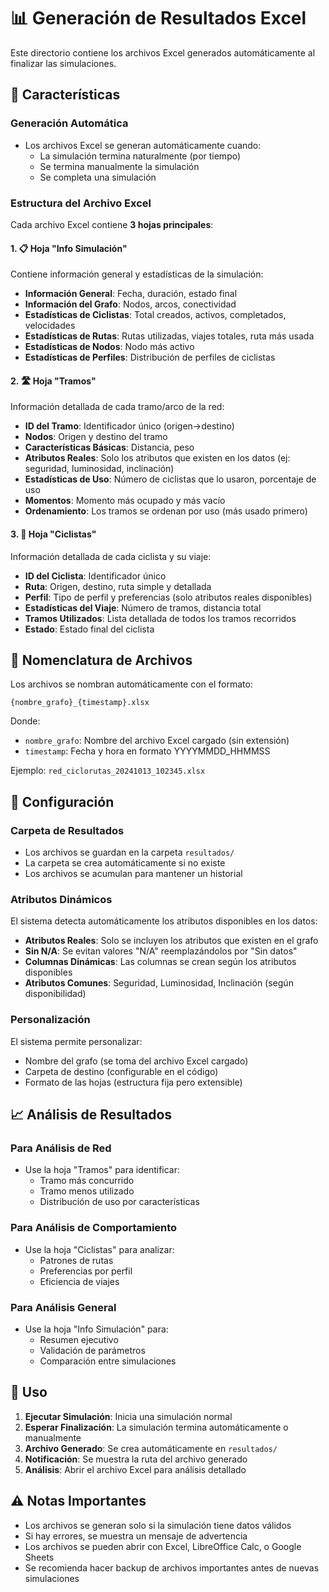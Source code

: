 # 📊 Generación de Resultados Excel

Este directorio contiene los archivos Excel generados automáticamente al finalizar las simulaciones.

## 🎯 Características

### Generación Automática
- Los archivos Excel se generan automáticamente cuando:
  - La simulación termina naturalmente (por tiempo)
  - Se termina manualmente la simulación
  - Se completa una simulación

### Estructura del Archivo Excel

Cada archivo Excel contiene **3 hojas principales**:

#### 1. 📋 Hoja "Info Simulación"
Contiene información general y estadísticas de la simulación:
- **Información General**: Fecha, duración, estado final
- **Información del Grafo**: Nodos, arcos, conectividad
- **Estadísticas de Ciclistas**: Total creados, activos, completados, velocidades
- **Estadísticas de Rutas**: Rutas utilizadas, viajes totales, ruta más usada
- **Estadísticas de Nodos**: Nodo más activo
- **Estadísticas de Perfiles**: Distribución de perfiles de ciclistas

#### 2. 🛣️ Hoja "Tramos"
Información detallada de cada tramo/arco de la red:
- **ID del Tramo**: Identificador único (origen->destino)
- **Nodos**: Origen y destino del tramo
- **Características Básicas**: Distancia, peso
- **Atributos Reales**: Solo los atributos que existen en los datos (ej: seguridad, luminosidad, inclinación)
- **Estadísticas de Uso**: Número de ciclistas que lo usaron, porcentaje de uso
- **Momentos**: Momento más ocupado y más vacío
- **Ordenamiento**: Los tramos se ordenan por uso (más usado primero)

#### 3. 🚴 Hoja "Ciclistas"
Información detallada de cada ciclista y su viaje:
- **ID del Ciclista**: Identificador único
- **Ruta**: Origen, destino, ruta simple y detallada
- **Perfil**: Tipo de perfil y preferencias (solo atributos reales disponibles)
- **Estadísticas del Viaje**: Número de tramos, distancia total
- **Tramos Utilizados**: Lista detallada de todos los tramos recorridos
- **Estado**: Estado final del ciclista

## 📁 Nomenclatura de Archivos

Los archivos se nombran automáticamente con el formato:
```
{nombre_grafo}_{timestamp}.xlsx
```

Donde:
- `nombre_grafo`: Nombre del archivo Excel cargado (sin extensión)
- `timestamp`: Fecha y hora en formato YYYYMMDD_HHMMSS

Ejemplo: `red_ciclorutas_20241013_102345.xlsx`

## 🔧 Configuración

### Carpeta de Resultados
- Los archivos se guardan en la carpeta `resultados/`
- La carpeta se crea automáticamente si no existe
- Los archivos se acumulan para mantener un historial

### Atributos Dinámicos
El sistema detecta automáticamente los atributos disponibles en los datos:
- **Atributos Reales**: Solo se incluyen los atributos que existen en el grafo
- **Sin N/A**: Se evitan valores "N/A" reemplazándolos por "Sin datos"
- **Columnas Dinámicas**: Las columnas se crean según los atributos disponibles
- **Atributos Comunes**: Seguridad, Luminosidad, Inclinación (según disponibilidad)

### Personalización
El sistema permite personalizar:
- Nombre del grafo (se toma del archivo Excel cargado)
- Carpeta de destino (configurable en el código)
- Formato de las hojas (estructura fija pero extensible)

## 📈 Análisis de Resultados

### Para Análisis de Red
- Use la hoja "Tramos" para identificar:
  - Tramo más concurrido
  - Tramo menos utilizado
  - Distribución de uso por características

### Para Análisis de Comportamiento
- Use la hoja "Ciclistas" para analizar:
  - Patrones de rutas
  - Preferencias por perfil
  - Eficiencia de viajes

### Para Análisis General
- Use la hoja "Info Simulación" para:
  - Resumen ejecutivo
  - Validación de parámetros
  - Comparación entre simulaciones

## 🚀 Uso

1. **Ejecutar Simulación**: Inicia una simulación normal
2. **Esperar Finalización**: La simulación termina automáticamente o manualmente
3. **Archivo Generado**: Se crea automáticamente en `resultados/`
4. **Notificación**: Se muestra la ruta del archivo generado
5. **Análisis**: Abrir el archivo Excel para análisis detallado

## ⚠️ Notas Importantes

- Los archivos se generan solo si la simulación tiene datos válidos
- Si hay errores, se muestra un mensaje de advertencia
- Los archivos se pueden abrir con Excel, LibreOffice Calc, o Google Sheets
- Se recomienda hacer backup de archivos importantes antes de nuevas simulaciones
